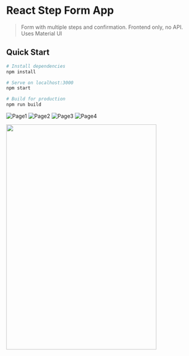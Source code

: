 # React Step Form App

> Form with multiple steps and confirmation. Frontend only, no API. Uses Material UI

## Quick Start

```bash
# Install dependencies
npm install

# Serve on localhost:3000
npm start

# Build for production
npm run build
```
![Page1](https://github.com/Akumar111/Stepwise-react-form/blob/main/public/images/image1.jpeg?raw=true)
![Page2](https://github.com/Akumar111/Stepwise-react-form/blob/main/public/images/image2.jpeg?raw=true)
![Page3](https://github.com/Akumar111/Stepwise-react-form/blob/main/public/images/image3.jpeg?raw=true)
![Page4](https://github.com/Akumar111/Stepwise-react-form/blob/main/public/images/image4.jpeg?raw=true)

<img src="https://github.com/Akumar111/Stepwise-react-form/blob/main/public/images/image1.jpeg?raw=true" width="400" height="600"/>

